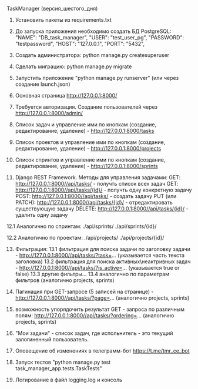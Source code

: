 TaskManager (версия_шестого_дня)

1. Установить пакеты из requirements.txt

2. До запуска приложения необходимо создать БД PostgreSQL:
        "NAME": "DB_task_manager",
        "USER": "test_user_pg",
        "PASSWORD": "testpassword",
        "HOST": "127.0.0.1",
        "PORT": "5432",

3. Создать администратора: python manage.py createsuperuser

4. Сделать миграцию: python manage.py migrate

5. Запустить приложение "python manage.py runserver" (или через создание launch.json)

6. Основная страница http://127.0.0.1:8000/

7. Требуется авторизация. Создание пользователей через http://127.0.0.1:8000/admin/

9. Список задач и управление ими по кнопкам (создание, редактирование, удаление) - http://127.0.0.1:8000/tasks

10. Список проектов и управление ими по кнопкам (создание, редактирование, удаление) - http://127.0.0.1:8000/projects

11. Список спринтов и управление ими по кнопкам (создание, редактирование, удаление) - http://127.0.0.1:8000/sprints

12. Django REST Framework. Методы для управления задачами:
    GET: http://127.0.0.1:8000//api/tasks/ - получть список всех задач
    GET: http://127.0.0.1:8000//api/tasks/{id}/ - получть одну конкретную задачу
    POST: http://127.0.0.1:8000//api/tasks/ - создать задачу
    PUT (или PATCH): http://127.0.0.1:8000//api/tasks/{id}/ - отредактировать существующую задачу
    DELETE: http://127.0.0.1:8000//api/tasks/{id}/ - удалить одну задачу

12.1 Аналогично по спринтам: 
        ./api/sprints/
        ./api/sprints/{id}/

12.2 Аналогично по проектам: 
        ./api/projects/
        ./api/projects/{id}/

13. Фильтрация:
13.1 фильтрация для поиска задачи по заголовку задачи - http://127.0.0.1:8000//api/tasks/?task=... (указывается часть текста заголовка)
13.2 фильтрация для поиска активных\неактривных задач - http://127.0.0.1:8000//api/tasks/?is_active=... (указывается true or false)
13.3 другие фильтры...
13.4 аналогично по параметрам фильтров (аналогично projects, sprints)

14. Пагинация при GET-запросе (5 записей на странице) - http://127.0.0.1:8000//api/tasks/?page=... (аналогично projects, sprints)

15. возможность упорядочить результат GET - запроса по различным полям: http://127.0.0.1:8000//api/tasks/?ordering=... (аналогично projects, sprints)

16. "Мои задачи" - список задач, где испольнитель - это текущий залогиненный пользователь.

17. Оповещение об изменениях в телеграмм-бот https://t.me/tmr_ce_bot

18. Запуск тестов "python manage.py test task_manager_app.tests.TaskTests"

19. Логирование в файл logging.log и консоль
